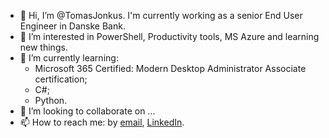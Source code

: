 - 👋 Hi, I’m @TomasJonkus. I'm currently working as a senior End User Engineer in Danske Bank.
- 👀 I’m interested in PowerShell, Productivity tools, MS Azure and learning new things.
- 🌱 I’m currently learning:
    - Microsoft 365 Certified: Modern Desktop Administrator Associate certification; 
    - C#;
    - Python.
- 💞️ I’m looking to collaborate on ...
- 📫 How to reach me: by [email](tomas.jonkus@gmail.com), [LinkedIn](https://www.linkedin.com/in/tomas-jonkus-22ab7b128/).

<!---
TomasJonkus/TomasJonkus is a ✨ special ✨ repository because its `README.md` (this file) appears on your GitHub profile.
You can click the Preview link to take a look at your changes.
--->

